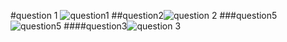 #question 1
![question1](https://github.com/Urooj-Baloch/Assignments/assets/144048378/807ebae9-9780-47ec-8530-257dd50d3e79)
##question2![question 2](https://github.com/Urooj-Baloch/Assignments/assets/144048378/4db79305-af9e-4d2a-8360-62b3effdf1fd)
###question5![question5](https://github.com/Urooj-Baloch/Assignments/assets/144048378/73508206-4c7a-4854-a84e-0b22358f3acf)
####question3![question 3](https://github.com/Urooj-Baloch/Assignments/assets/144048378/b7efd3af-1aee-43b4-8e9a-f0e6cc88330e)
